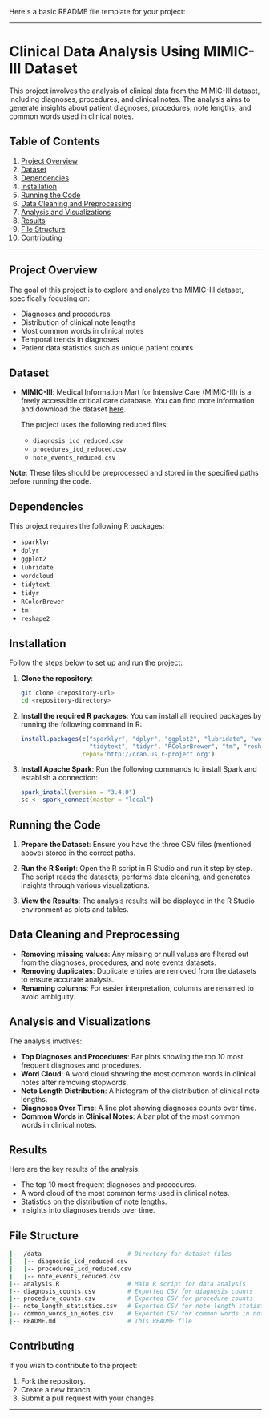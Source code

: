 Here's a basic README file template for your project:

---

# **Clinical Data Analysis Using MIMIC-III Dataset**

This project involves the analysis of clinical data from the MIMIC-III dataset, including diagnoses, procedures, and clinical notes. The analysis aims to generate insights about patient diagnoses, procedures, note lengths, and common words used in clinical notes.

## **Table of Contents**
1. [Project Overview](#project-overview)
2. [Dataset](#dataset)
3. [Dependencies](#dependencies)
4. [Installation](#installation)
5. [Running the Code](#running-the-code)
6. [Data Cleaning and Preprocessing](#data-cleaning-and-preprocessing)
7. [Analysis and Visualizations](#analysis-and-visualizations)
8. [Results](#results)
9. [File Structure](#file-structure)
10. [Contributing](#contributing)

---

## **Project Overview**

The goal of this project is to explore and analyze the MIMIC-III dataset, specifically focusing on:
- Diagnoses and procedures
- Distribution of clinical note lengths
- Most common words in clinical notes
- Temporal trends in diagnoses
- Patient data statistics such as unique patient counts

## **Dataset**

- **MIMIC-III**: Medical Information Mart for Intensive Care (MIMIC-III) is a freely accessible critical care database. You can find more information and download the dataset [here](https://mimic.physionet.org/).
  
  The project uses the following reduced files:
  - `diagnosis_icd_reduced.csv`
  - `procedures_icd_reduced.csv`
  - `note_events_reduced.csv`

**Note**: These files should be preprocessed and stored in the specified paths before running the code.

## **Dependencies**

This project requires the following R packages:
- `sparklyr`
- `dplyr`
- `ggplot2`
- `lubridate`
- `wordcloud`
- `tidytext`
- `tidyr`
- `RColorBrewer`
- `tm`
- `reshape2`

## **Installation**

Follow the steps below to set up and run the project:

1. **Clone the repository**:
   ```bash
   git clone <repository-url>
   cd <repository-directory>
   ```

2. **Install the required R packages**:
   You can install all required packages by running the following command in R:
   ```r
   install.packages(c("sparklyr", "dplyr", "ggplot2", "lubridate", "wordcloud", 
                      "tidytext", "tidyr", "RColorBrewer", "tm", "reshape2"), 
                    repos='http://cran.us.r-project.org')
   ```

3. **Install Apache Spark**:
   Run the following commands to install Spark and establish a connection:
   ```r
   spark_install(version = "3.4.0")
   sc <- spark_connect(master = "local")
   ```

## **Running the Code**

1. **Prepare the Dataset**: Ensure you have the three CSV files (mentioned above) stored in the correct paths.
   
2. **Run the R Script**: Open the R script in R Studio and run it step by step. The script reads the datasets, performs data cleaning, and generates insights through various visualizations.

3. **View the Results**: The analysis results will be displayed in the R Studio environment as plots and tables. 

## **Data Cleaning and Preprocessing**

- **Removing missing values**: Any missing or null values are filtered out from the diagnoses, procedures, and note events datasets.
- **Removing duplicates**: Duplicate entries are removed from the datasets to ensure accurate analysis.
- **Renaming columns**: For easier interpretation, columns are renamed to avoid ambiguity.

## **Analysis and Visualizations**

The analysis involves:
- **Top Diagnoses and Procedures**: Bar plots showing the top 10 most frequent diagnoses and procedures.
- **Word Cloud**: A word cloud showing the most common words in clinical notes after removing stopwords.
- **Note Length Distribution**: A histogram of the distribution of clinical note lengths.
- **Diagnoses Over Time**: A line plot showing diagnoses counts over time.
- **Common Words in Clinical Notes**: A bar plot of the most common words in clinical notes.

## **Results**

Here are the key results of the analysis:
- The top 10 most frequent diagnoses and procedures.
- A word cloud of the most common terms used in clinical notes.
- Statistics on the distribution of note lengths.
- Insights into diagnoses trends over time.

## **File Structure**

```bash
|-- /data                        # Directory for dataset files
|   |-- diagnosis_icd_reduced.csv
|   |-- procedures_icd_reduced.csv
|   |-- note_events_reduced.csv
|-- analysis.R                   # Main R script for data analysis
|-- diagnosis_counts.csv         # Exported CSV for diagnosis counts
|-- procedure_counts.csv         # Exported CSV for procedure counts
|-- note_length_statistics.csv   # Exported CSV for note length statistics
|-- common_words_in_notes.csv    # Exported CSV for common words in notes
|-- README.md                    # This README file
```

## **Contributing**

If you wish to contribute to the project:
1. Fork the repository.
2. Create a new branch.
3. Submit a pull request with your changes.

---


